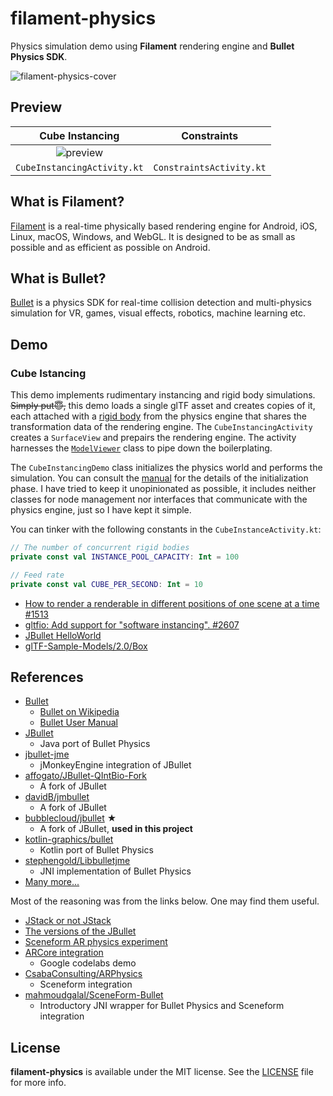 # filament-physics

Physics simulation demo using **Filament** rendering engine and **Bullet Physics SDK**.

![filament-physics-cover](https://user-images.githubusercontent.com/46559594/124070508-e4884a80-da78-11eb-9304-cd680fc9b41a.png)

## Preview

Cube Instancing | Constraints
:-: | :-:
![preview](https://user-images.githubusercontent.com/46559594/124067157-dcc6a700-da74-11eb-8b40-715902b62f79.gif) | 
`CubeInstancingActivity.kt` | `ConstraintsActivity.kt`

## What is Filament?

[Filament](https://github.com/google/filament) is a real-time physically based rendering engine for Android, iOS, Linux, macOS, Windows, and WebGL. It is designed to be as small as possible and as efficient as possible on Android.

## What is Bullet?

[Bullet](https://github.com/bulletphysics/bullet3) is a physics SDK for real-time collision detection and multi-physics simulation for VR, games, visual effects, robotics, machine learning etc.

## Demo

### Cube Istancing

This demo implements rudimentary instancing and rigid body simulations. ~~Simply put😇,~~ this demo loads a single glTF asset and creates copies of it, each attached with a [rigid body](https://knowledge.autodesk.com/support/maya/learn-explore/caas/CloudHelp/cloudhelp/2019/ENU/Maya-SimulationEffects/files/GUID-F8C301AE-B746-4522-806F-27F2BC91C8B3-htm.html) from the physics engine that shares the transformation data of the rendering engine. The `CubeInstancingActivity` creates a `SurfaceView` and prepairs the rendering engine. The activity harnesses the [`ModelViewer`](https://github.com/google/filament/blob/b841709729d900897d1878140ef0393f263d70bf/android/filament-utils-android/src/main/java/com/google/android/filament/utils/ModelViewer.kt) class to pipe down the boilerplating.

The `CubeInstancingDemo` class initializes the physics world and performs the simulation. You can consult the [manual](http://www.cs.kent.edu/~ruttan/GameEngines/lectures/Bullet_User_Manual) for the details of the initialization phase. I have tried to keep it unopinionated as possible, it includes neither classes for node management nor interfaces that communicate with the physics engine, just so I have kept it simple.

You can tinker with the following constants in the `CubeInstanceActivity.kt`:
```kotlin
// The number of concurrent rigid bodies
private const val INSTANCE_POOL_CAPACITY: Int = 100

// Feed rate
private const val CUBE_PER_SECOND: Int = 10
```

- [How to render a renderable in different positions of one scene at a time #1513](https://github.com/google/filament/issues/1513)
- [gltfio: Add support for "software instancing". #2607](https://github.com/google/filament/pull/2607)
- [JBullet HelloWorld](https://github.com/bubblecloud/jbullet/blob/00b51569461391d87436369ac723e875efef0dcd/src/test/java/com/bulletphysics/demos/helloworld/HelloWorld.java)
- [glTF-Sample-Models/2.0/Box](https://github.com/KhronosGroup/glTF-Sample-Models/tree/master/2.0/Box)

## References

- [Bullet](https://github.com/bulletphysics/bullet3)
    - [Bullet on Wikipedia](https://en.wikipedia.org/wiki/Bullet_(software))
    - [Bullet User Manual](http://www.cs.kent.edu/~ruttan/GameEngines/lectures/Bullet_User_Manual)
- [JBullet](http://jbullet.advel.cz)
    - Java port of Bullet Physics
- [jbullet-jme](https://code.google.com/archive/p/jbullet-jme/)
    - jMonkeyEngine integration of JBullet
- [affogato/JBullet-QIntBio-Fork](https://github.com/affogato/JBullet-QIntBio-Fork)
    - A fork of JBullet
- [davidB/jmbullet](https://github.com/davidB/jmbullet)
    - A fork of JBullet
- [bubblecloud/jbullet](https://github.com/bubblecloud/jbullet) ★
    - A fork of JBullet, **used in this project**
- [kotlin-graphics/bullet](https://github.com/kotlin-graphics/bullet)
    - Kotlin port of Bullet Physics
- [stephengold/Libbulletjme](https://github.com/stephengold/Libbulletjme)
    - JNI implementation of Bullet Physics
- [Many more...](https://github.com/search?p=1&q=jbullet&type=Repositories)

Most of the reasoning was from the links below. One may find them useful.

- [JStack or not JStack](https://jvm-gaming.org/t/jstackalloc-stack-allocation-of-value-objects-in-java/31983)
- [The versions of the JBullet](https://hub.jmonkeyengine.org/t/jbullet-version/30546/7)
- [Sceneform AR physics experiment](https://csaba.page/blog/sceneform-ar-physics.html)
- [ARCore integration](https://codelabs.developers.google.com/codelabs/augimg-intro/index.html#4)
    - Google codelabs demo
- [CsabaConsulting/ARPhysics](https://github.com/CsabaConsulting/ARPhysics)
    - Sceneform integration
- [mahmoudgalal/SceneForm-Bullet](https://github.com/mahmoudgalal/SceneForm-Bullet)
    - Introductory JNI wrapper for Bullet Physics and Sceneform integration

## License

**filament-physics** is available under the MIT license. See the [LICENSE](LICENSE) file for more info.
